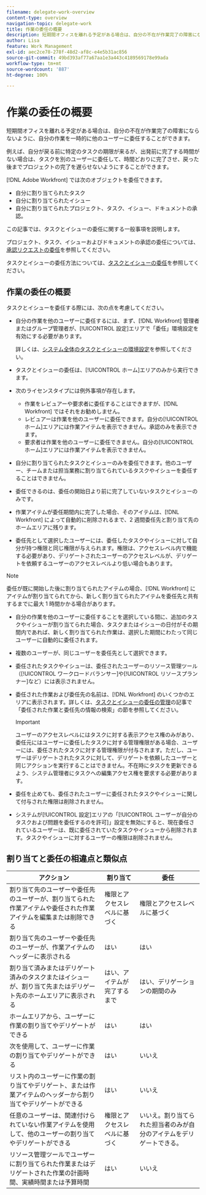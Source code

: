 ```yaml
---
filename: delegate-work-overview
content-type: overview
navigation-topic: delegate-work
title: 作業の委任の概要
description: 短期間オフィスを離れる予定がある場合は、自分の不在が作業完了の障害にならないように、自分の作業を一時的に他のユーザーに委任することができます。
author: Lisa
feature: Work Management
exl-id: aec2ce78-278f-48d2-af8c-e4e5b31ac856
source-git-commit: 49bd393af77a67aa1e3a443c4189569178e99ada
workflow-type: tm+mt
source-wordcount: '887'
ht-degree: 100%

---
```


# 作業の委任の概要

短期間オフィスを離れる予定がある場合は、自分の不在が作業完了の障害にならないように、自分の作業を一時的に他のユーザーに委任することができます。

例えば、自分が戻る前に特定のタスクの期限が来るが、出発前に完了する時間がない場合は、タスクを別のユーザーに委任して、時間どおりに完了させ、戻った後までプロジェクトの完了を遅らせないようにすることができます。

[!DNL Adobe Workfront] では次のオブジェクトを委任できます。

<!--
  <li data-mc-conditions="QuicksilverOrClassic.Draft mode"> <p>Projects where you are designated as the Project Owner (not yet, not for the MVP)</p> </li>
  -->

* 自分に割り当てられたタスク
* 自分に割り当てられたイシュー
* 自分に割り当てられたプロジェクト、タスク、イシュー、ドキュメントの承認。

この記事では、タスクとイシューの委任に関する一般事項を説明します。

プロジェクト、タスク、イシューおよびドキュメントの承認の委任については、[承認リクエストの委任](../../review-and-approve-work/manage-approvals/delegate-approval-requests.md)を参照してください。

タスクとイシューの委任方法については、[タスクとイシューの委任](../../manage-work/delegate-work/how-to-delegate-work.md)を参照してください。

## 作業の委任の概要

タスクとイシューを委任する際には、次の点を考慮してください。

* 自分の作業を他のユーザーに委任するには、まず、[!DNL Workfront] 管理者またはグループ管理者が、[!UICONTROL 設定]エリアで「委任」環境設定を有効にする必要があります。

  詳しくは、[システム全体のタスクとイシューの環境設定](../../administration-and-setup/set-up-workfront/configure-system-defaults/set-task-issue-preferences.md)を参照してください。
* タスクとイシューの委任は、[!UICONTROL ホーム]エリアのみから実行できます。
* 次のライセンスタイプには例外事項が存在します。

   * 作業をレビュアーや要求者に委任することはできますが、[!DNL Workfront] ではそれをお勧めしません。
   * レビュアーは作業を他のユーザーに委任できます。自分の[!UICONTROL ホーム]エリアには作業アイテムを表示できません。承認のみを表示できます。
   * 要求者は作業を他のユーザーに委任できません。自分の[!UICONTROL ホーム]エリアには作業アイテムを表示できません。
* 自分に割り当てられたタスクとイシューのみを委任できます。他のユーザー、チームまたは担当業務に割り当てられているタスクやイシューを委任することはできません。
* 委任できるのは、委任の開始日より前に完了していないタスクとイシューのみです。
* 作業アイテムが委任期間内に完了した場合、そのアイテムは、[!DNL Workfront] によって自動的に削除されるまで、2 週間委任先と割り当て先のホームエリアに残ります。
* 委任先として選択したユーザーには、委任したタスクやイシューに対して自分が持つ権限と同じ権限が与えられます。権限は、アクセスレベル内で機能する必要があり、デリゲートされたユーザーのアクセスレベルが、デリゲートを依頼するユーザーのアクセスレベルより低い場合もあります。

>[!NOTE]
>
>  委任が既に開始した後に割り当てられたアイテムの場合、[!DNL Workfront] にアイテムが割り当てられてから、新しく割り当てられたアイテムを委任先と共有するまでに最大 1 時間かかる場合があります。

* 自分の作業を他のユーザーに委任することを選択している間に、追加のタスクやイシューが割り当てられた場合、タスクまたはイシューの日付がその期間内であれば、新しく割り当てられた作業は、選択した期間にわたって同じユーザーに自動的に委任されます。
* 複数のユーザーが、同じユーザーを委任先として選択できます。
* 委任されたタスクやイシューは、委任されたユーザーのリソース管理ツール（[!UICONTROL ワークロードバランサー]や[!UICONTROL リソースプランナー]など）には表示されません。
* 委任された作業および委任先の名前は、[!DNL Workfront] のいくつかのエリアに表示されます。詳しくは、[タスクとイシューの委任の管理](../delegate-work/how-to-delegate-work.md)の記事で「委任された作業と委任先の情報の検索」の節を参照してください。


  >[!IMPORTANT]
  >
  >  ユーザーのアクセスレベルにはタスクに対する表示アクセス権のみがあり、委任元にはユーザーに委任したタスクに対する管理権限がある場合、ユーザーには、委任されたタスクに対する管理権限が付与されます。ただし、ユーザーはデリゲートされたタスクに対して、デリゲートを依頼したユーザーと同じアクションを実行することはできません。不在時にタスクを更新できるよう、システム管理者にタスクへの編集アクセス権を要求する必要があります。

* 委任を止めても、委任されたユーザーに委任されたタスクやイシューに関して付与された権限は削除されません。
* システムが[!UICONTROL 設定]エリアの「[!UICONTROL ユーザーが自分のタスクおよび問題を委任するのを許可]」設定を無効にすると、現在委任されているユーザーは、既に委任されていたタスクやイシューから削除されます。タスクやイシューに対するユーザーの権限は削除されません。

## 割り当てと委任の相違点と類似点

| アクション | 割り当て | 委任 |
|--------------------------------------------------------------------------------------------------------------------------------|---------------------------------------|-----------------------------------------------------|
| 割り当て先のユーザーや委任先のユーザーが、割り当てられた作業アイテムや委任された作業アイテムを編集または削除できる | 権限とアクセスレベルに基づく | 権限とアクセスレベルに基づく |
| 割り当て先のユーザーや委任先のユーザーが、作業アイテムのヘッダーに表示される | はい | はい |
| 割り当て済みまたはデリゲート済みのタスクまたはイシューが、割り当て先またはデリゲート先のホームエリアに表示される | はい、アイテムが完了するまで | はい、デリゲーションの期間のみ |
| ホームエリアから、ユーザーに作業の割り当てやデリゲートができる | はい | はい |
| 次を使用して、ユーザーに作業の割り当てやデリゲートができる | はい | いいえ |
| リスト内のユーザーに作業の割り当てやデリゲート、または作業アイテムのヘッダーから割り当てやデリゲートができる | はい | いいえ |
| 任意のユーザーは、関連付けられていない作業アイテムを使用して、他のユーザーの割り当てやデリゲートができる | 権限とアクセスレベルに基づく | いいえ。割り当てられた担当者のみが自分のアイテムをデリゲートできる。 |
| リソース管理ツールでユーザーに割り当てられた作業またはデリゲートされた作業の計画時間、実績時間または予算時間 | はい | いいえ |

